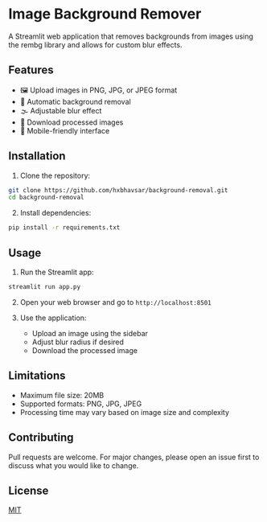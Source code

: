 # Image Background Remover

A Streamlit web application that removes backgrounds from images using the rembg library and allows for custom blur effects.

## Features

- 🖼️ Upload images in PNG, JPG, or JPEG format
- 🎯 Automatic background removal
- 🌫️ Adjustable blur effect
- 💾 Download processed images
- 📱 Mobile-friendly interface

## Installation

1. Clone the repository:
```bash
git clone https://github.com/hxbhavsar/background-removal.git
cd background-removal
```

2. Install dependencies:
```bash
pip install -r requirements.txt
```

## Usage

1. Run the Streamlit app:
```bash
streamlit run app.py
```

2. Open your web browser and go to `http://localhost:8501`

3. Use the application:
   - Upload an image using the sidebar
   - Adjust blur radius if desired
   - Download the processed image

## Limitations

- Maximum file size: 20MB
- Supported formats: PNG, JPG, JPEG
- Processing time may vary based on image size and complexity

## Contributing

Pull requests are welcome. For major changes, please open an issue first to discuss what you would like to change.

## License

[MIT](https://choosealicense.com/licenses/mit/)
